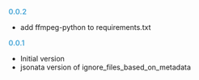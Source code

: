
**<span style="color:#56adda">0.0.2</span>**
- add ffmpeg-python to requirements.txt

**<span style="color:#56adda">0.0.1</span>**
- Initial version
- jsonata version of ignore_files_based_on_metadata
